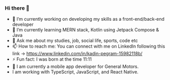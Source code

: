### Hi there 👋

- 🔭 I’m currently working on developing my skills as a front-end/back-end developer
- 🌱 I’m currently learning MERN stack, Kotlin using Jetpack Compose & Java
- 💬 Ask me about my studies, job, social life, sports, code etc
- 📫 How to reach me: You can connect with me on LinkedIn following this link -> https://www.linkedin.com/in/kadin-pegram-15982118b/
- ⚡ Fun fact: I was born at the time 11:11
- 👔 I am currently a mobile app developer for General Motors.
- I am working with TypeScript, JavaScript, and React Native.
